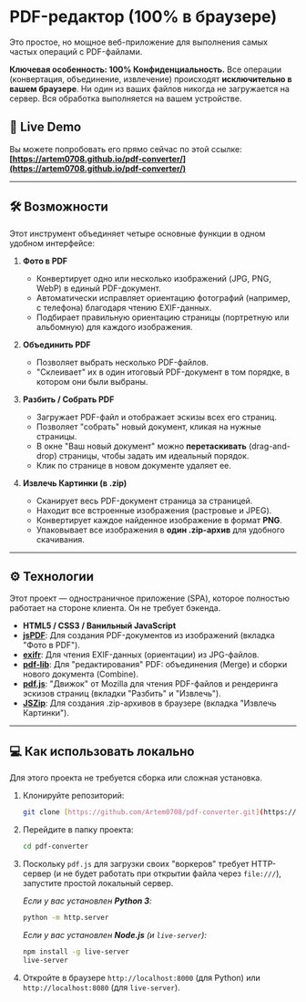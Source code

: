 # PDF-редактор (100% в браузере)

Это простое, но мощное веб-приложение для выполнения самых частых операций с PDF-файлами.

**Ключевая особенность: 100% Конфиденциальность.** Все операции (конвертация, объединение, извлечение) происходят **исключительно в вашем браузере**. Ни один из ваших файлов никогда не загружается на сервер. Вся обработка выполняется на вашем устройстве.

## 🚀 Live Demo

Вы можете попробовать его прямо сейчас по этой ссылке:
**[https://artem0708.github.io/pdf-converter/](https://artem0708.github.io/pdf-converter/)**

---

## 🛠️ Возможности

Этот инструмент объединяет четыре основные функции в одном удобном интерфейсе:

1.  **Фото в PDF**
    * Конвертирует одно или несколько изображений (JPG, PNG, WebP) в единый PDF-документ.
    * Автоматически исправляет ориентацию фотографий (например, с телефона) благодаря чтению EXIF-данных.
    * Подбирает правильную ориентацию страницы (портретную или альбомную) для каждого изображения.

2.  **Объединить PDF**
    * Позволяет выбрать несколько PDF-файлов.
    * "Склеивает" их в один итоговый PDF-документ в том порядке, в котором они были выбраны.

3.  **Разбить / Собрать PDF**
    * Загружает PDF-файл и отображает эскизы всех его страниц.
    * Позволяет "собрать" новый документ, кликая на нужные страницы.
    * В окне "Ваш новый документ" можно **перетаскивать** (drag-and-drop) страницы, чтобы задать им идеальный порядок.
    * Клик по странице в новом документе удаляет ее.

4.  **Извлечь Картинки (в .zip)**
    * Сканирует весь PDF-документ страница за страницей.
    * Находит все встроенные изображения (растровые и JPEG).
    * Конвертирует каждое найденное изображение в формат **PNG**.
    * Упаковывает все изображения в **один .zip-архив** для удобного скачивания.

---

## ⚙️ Технологии

Этот проект — одностраничное приложение (SPA), которое полностью работает на стороне клиента. Он не требует бэкенда.

* **HTML5 / CSS3 / Ванильный JavaScript**
* **[jsPDF](https://github.com/parallax/jsPDF)**: Для создания PDF-документов из изображений (вкладка "Фото в PDF").
* **[exifr](https://github.com/mutiny-labs/exifr)**: Для чтения EXIF-данных (ориентации) из JPG-файлов.
* **[pdf-lib](https://github.com/Hopding/pdf-lib)**: Для "редактирования" PDF: объединения (Merge) и сборки нового документа (Combine).
* **[pdf.js](https://github.com/mozilla/pdf.js)**: "Движок" от Mozilla для чтения PDF-файлов и рендеринга эскизов страниц (вкладки "Разбить" и "Извлечь").
* **[JSZip](https://github.com/Stuk/jszip)**: Для создания .zip-архивов в браузере (вкладка "Извлечь Картинки").

---

## 💻 Как использовать локально

Для этого проекта не требуется сборка или сложная установка.

1.  Клонируйте репозиторий:
    ```bash
    git clone [https://github.com/Artem0708/pdf-converter.git](https://github.com/Artem0708/pdf-converter.git)
    ```
2.  Перейдите в папку проекта:
    ```bash
    cd pdf-converter
    ```
3.  Поскольку `pdf.js` для загрузки своих "воркеров" требует HTTP-сервер (и не будет работать при открытии файла через `file:///`), запустите простой локальный сервер.

    *Если у вас установлен **Python 3**:*
    ```bash
    python -m http.server
    ```
    *Если у вас установлен **Node.js** (и `live-server`):*
    ```bash
    npm install -g live-server
    live-server
    ```

4.  Откройте в браузере `http://localhost:8000` (для Python) или `http://localhost:8080` (для `live-server`).